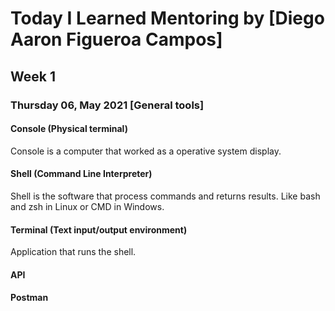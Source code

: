 # Today I Learned Mentoring by [Diego Aaron Figueroa Campos]

## Week 1

### Thursday 06, May 2021 [General tools]

#### Console (Physical terminal)
Console is a computer that worked as a operative system display.

#### Shell (Command Line Interpreter)
Shell is the software that process commands and returns results. Like bash and zsh in Linux or CMD in Windows.

#### Terminal (Text input/output environment)
Application that runs the shell. 


#### API


#### Postman


